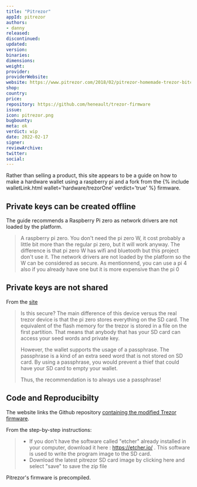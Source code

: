 ```yaml
---
title: "Pitrezor"
appId: pitrezor
authors:
- danny
released: 
discontinued: 
updated: 
version: 
binaries: 
dimensions: 
weight: 
provider: 
providerWebsite: 
website: https://www.pitrezor.com/2018/02/pitrezor-homemade-trezor-bitcoin-wallet.html
shop: 
country: 
price: 
repository: https://github.com/heneault/trezor-firmware
issue: 
icon: pitrezor.png
bugbounty: 
meta: ok
verdict: wip
date: 2022-02-17
signer: 
reviewArchive: 
twitter: 
social: 
---
```


Rather than selling a product, this site appears to be a guide on how to make a hardware wallet using a raspberry pi and a fork from the {% include walletLink.html wallet='hardware/trezorOne' verdict='true' %} firmware.

## Private keys can be created offline 

The guide recommends a Raspberry Pi zero as network drivers are not loaded by the platform.

> A raspberry pi zero. You don't need the pi zero W, it cost probably a little bit more than the regular pi zero, but it will work anyway. The difference is that pi zero W has wifi and bluetooth but this project don't use it. The network drivers are not loaded by the platform so the W can be considered as secure. As mentionnend, you can use a pi 4 also if you already have one but it is more expensive than the pi 0

## Private keys are not shared 

From the [site](https://www.pitrezor.com/2018/02/pitrezor-homemade-trezor-bitcoin-wallet.html)

> Is this secure?
The main difference of this device versus the real trezor device is that the pi zero stores everything on the SD card. The equivalent of the flash memory for the trezor is stored in a file on the first partition. That means that anybody that has your SD card can access your seed words and private key.
>
> However, the wallet supports the usage of a passphrase. The passphrase is a kind of an extra seed word that is not stored on SD card. By using a passphrase, you would prevent a thief that could have your SD card to empty your wallet.
>
> Thus, the recommendation is to always use a passphrase!

## Code and Reproducibilty

The website links the Github repository [containing the modified Trezor firmware](https://github.com/heneault/trezor-firmware).

From the step-by-step instructions:

> - If you don't have the software called "etcher" already installed in your computer, download it here : https://etcher.io/ . This software is used to write the program image to the SD card.
> - Download the latest pitrezor SD card image by clicking here and select "save" to save the zip file

Pitrezor's firmware is precompiled.